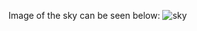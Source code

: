 Image of the sky can be seen below:
![sky](https://user-images.githubusercontent.com/95622703/152780003-9f9f650d-742b-4058-a17c-7ce553e27607.jpg)
